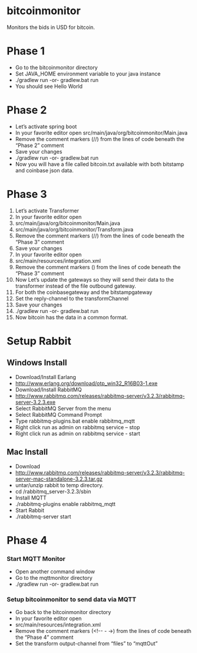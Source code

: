 bitcoinmonitor
==============

Monitors the bids in USD for bitcoin.

# Phase 1
* Go to the bitcoinmonitor directory
* Set JAVA_HOME environment variable to your java instance
* ./gradlew run -or- gradlew.bat run
* You should see Hello World

# Phase 2
* Let’s activate spring boot
* In your favorite editor open src/main/java/org/bitcoinmonitor/Main.java
* Remove the comment markers (//) from the lines of code beneath the “Phase 2” comment
* Save your changes
* ./gradlew run -or- gradlew.bat run
* Now you will have a file called bitcoin.txt available with both bitstamp and coinbase json data.

# Phase 3
1. Let’s activate Transformer
2. In your favorite editor open 
3.  src/main/java/org/bitcoinmonitor/Main.java 
4.  src/main/java/org/bitcoinmonitor/Transform.java
5.  Remove the comment markers (//) from the lines of code beneath the “Phase 3” comment
6.  Save your changes
7. In your favorite editor open 
8. src/main/resources/integration.xml
9. Remove the comment markers (<!-- -->) from the lines of code beneath the “Phase 3” comment
10. Now Let’s update the gateways so they will send their data to the transformer instead of the file outbound gateway.
11. For both the coinbasegateway and the bitstampgateway 
12. Set the reply-channel to the transformChannel
13. Save your changes
14. ./gradlew run -or- gradlew.bat run
15. Now bitcoin has the data in a common format.

# Setup Rabbit
## Windows Install
* Download/Install Earlang
 * http://www.erlang.org/download/otp_win32_R16B03-1.exe
* Download/Install RabbitMQ
 * http://www.rabbitmq.com/releases/rabbitmq-server/v3.2.3/rabbitmq-server-3.2.3.exe
* Select RabbitMQ Server from the menu
* Select RabbitMQ Command Prompt
* Type rabbitmq-plugins.bat enable rabbitmq_mqtt
* Right click run as admin on rabbitmq service – stop
* Right click run as admin  on rabbitmq service - start

## Mac Install
* Download
 * http://www.rabbitmq.com/releases/rabbitmq-server/v3.2.3/rabbitmq-server-mac-standalone-3.2.3.tar.gz
* untar/unzip rabbit to temp directory.  
* cd /rabbitmq_server-3.2.3/sbin
* Install MQTT
 * ./rabbitmq-plugins enable rabbitmq_mqtt
* Start Rabbit
 * ./rabbitmq-server start

# Phase 4

### Start MQTT Monitor

* Open another command window
* Go to the mqttmonitor directory
* ./gradlew run -or- gradlew.bat run

### Setup bitcoinmonitor to send data via MQTT

* Go back to the bitcoinmonitor directory
* In your favorite editor open 
* src/main/resources/integration.xml
* Remove the comment markers (<!-- - ->) from the lines of code beneath the “Phase 4” comment
* Set the transform output-channel from “files” to “mqttOut”

